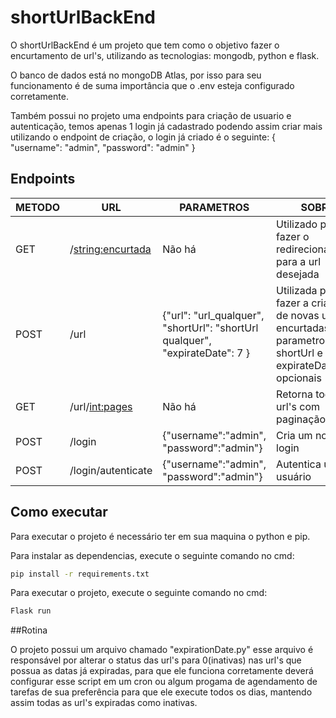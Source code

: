 # shortUrlBackEnd


O shortUrlBackEnd é um projeto que tem como o objetivo fazer o encurtamento de url's, utilizando as tecnologias: mongodb, python e flask.

O banco de dados está no mongoDB Atlas, por isso para seu funcionamento é de suma importância que o .env esteja configurado corretamente.

Também possui no projeto uma endpoints para criação de usuario e autenticação, temos apenas 1 login já cadastrado podendo assim criar mais utilizando o endpoint de criação,
o login já criado é o seguinte:
{
	"username": "admin",
	"password": "admin"
}


## Endpoints


|METODO|URL|PARAMETROS|SOBRE|
| --------- |----------- | ------ | --------|
| GET|/<string:encurtada> | Não há | Utilizado para fazer o redirecionamento para a url desejada |
| POST |/url | {"url": "url_qualquer", "shortUrl": "shortUrl qualquer", "expirateDate": 7 } | Utilizada para fazer a criação de novas urls encurtadas. Os parametros shortUrl e expirateDate são opcionais |
| GET|/url/<int:pages> | Não há | Retorna todas as url's com paginação|
| POST|/login | {"username":"admin", "password":"admin"} | Cria um novo login|
| POST |/login/autenticate | {"username":"admin", "password":"admin"} | Autentica um usuário |


## Como executar

Para executar o projeto é necessário ter em sua maquina o python e pip.

Para instalar as dependencias, execute o seguinte comando no cmd: 

```bash
pip install -r requirements.txt
```

Para executar o projeto, execute o seguinte comando no cmd:

```bash
Flask run
```

##Rotina

O projeto possui um arquivo chamado "expirationDate.py" esse arquivo é responsável por alterar o status das url's para 0(inativas) nas url's que possua as datas já expiradas, para que ele funciona corretamente deverá configurar esse script em um cron ou algum progama de agendamento de tarefas de sua preferência para que ele execute todos os dias, mantendo assim todas as url's expiradas como inativas. 
